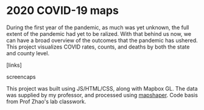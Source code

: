 # 2020 COVID-19 maps
During the first year of the pandemic, as much was yet unknown, the full extent of the pandemic had yet to be ralized. With that behind us now, we can have a broad overview of the outcomes that the pandemic has ushered. This project visualizes COVID rates, counts, and deaths by both the state and county level. 

[links]

screencaps

This project was built using JS/HTML/CSS, along with Mapbox GL. The data was supplied by my professor, and processed using [mapshaper](https://mapshaper.org/). Code basis from Prof Zhao's lab classwork. 
